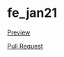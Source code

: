 # fe_jan21
[Preview](https://Smikhotur.github.io/fe_jan21/)

[Pull Request](https://github.com/Smikhotur/fe_jan21/pull/1/files)
